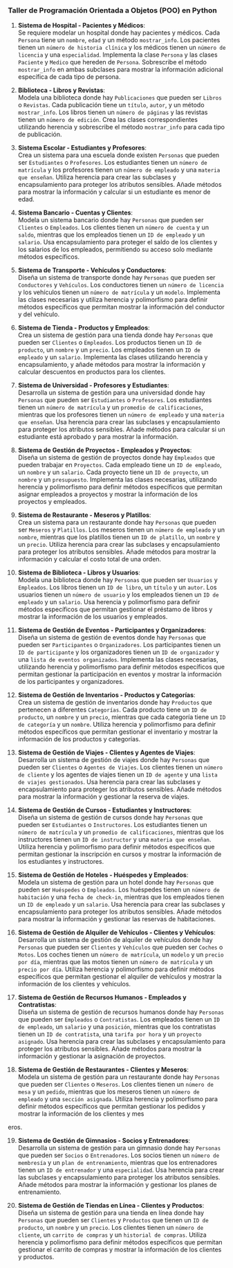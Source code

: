### Taller de Programación Orientada a Objetos (POO) en Python

1. **Sistema de Hospital - Pacientes y Médicos**:  
   Se requiere modelar un hospital donde hay pacientes y médicos. Cada `Persona` tiene un `nombre`, `edad` y un método `mostrar_info`. Los pacientes tienen un `número de historia clínica` y los médicos tienen un `número de licencia` y una `especialidad`. Implementa la clase `Persona` y las clases `Paciente` y `Medico` que hereden de `Persona`. Sobrescribe el método `mostrar_info` en ambas subclases para mostrar la información adicional específica de cada tipo de persona.

2. **Biblioteca - Libros y Revistas**:  
   Modela una biblioteca donde hay `Publicaciones` que pueden ser `Libros` o `Revistas`. Cada publicación tiene un `título`, `autor`, y un método `mostrar_info`. Los libros tienen un `número de páginas` y las revistas tienen un `número de edición`. Crea las clases correspondientes utilizando herencia y sobrescribe el método `mostrar_info` para cada tipo de publicación.

3. **Sistema Escolar - Estudiantes y Profesores**:  
   Crea un sistema para una escuela donde existen `Personas` que pueden ser `Estudiantes` o `Profesores`. Los estudiantes tienen un `número de matrícula` y los profesores tienen un `número de empleado` y una `materia que enseñan`. Utiliza herencia para crear las subclases y encapsulamiento para proteger los atributos sensibles. Añade métodos para mostrar la información y calcular si un estudiante es menor de edad.

4. **Sistema Bancario - Cuentas y Clientes**:  
   Modela un sistema bancario donde hay `Personas` que pueden ser `Clientes` o `Empleados`. Los clientes tienen un `número de cuenta` y un `saldo`, mientras que los empleados tienen un `ID de empleado` y un `salario`. Usa encapsulamiento para proteger el saldo de los clientes y los salarios de los empleados, permitiendo su acceso solo mediante métodos específicos.

5. **Sistema de Transporte - Vehículos y Conductores**:  
   Diseña un sistema de transporte donde hay `Personas` que pueden ser `Conductores` y `Vehículos`. Los conductores tienen un `número de licencia` y los vehículos tienen un `número de matrícula` y un `modelo`. Implementa las clases necesarias y utiliza herencia y polimorfismo para definir métodos específicos que permitan mostrar la información del conductor y del vehículo.

6. **Sistema de Tienda - Productos y Empleados**:  
   Crea un sistema de gestión para una tienda donde hay `Personas` que pueden ser `Clientes` o `Empleados`. Los productos tienen un `ID de producto`, un `nombre` y un `precio`. Los empleados tienen un `ID de empleado` y un `salario`. Implementa las clases utilizando herencia y encapsulamiento, y añade métodos para mostrar la información y calcular descuentos en productos para los clientes.

7. **Sistema de Universidad - Profesores y Estudiantes**:  
   Desarrolla un sistema de gestión para una universidad donde hay `Personas` que pueden ser `Estudiantes` o `Profesores`. Los estudiantes tienen un `número de matrícula` y un `promedio de calificaciones`, mientras que los profesores tienen un `número de empleado` y una `materia que enseñan`. Usa herencia para crear las subclases y encapsulamiento para proteger los atributos sensibles. Añade métodos para calcular si un estudiante está aprobado y para mostrar la información.

8. **Sistema de Gestión de Proyectos - Empleados y Proyectos**:  
   Diseña un sistema de gestión de proyectos donde hay `Empleados` que pueden trabajar en `Proyectos`. Cada empleado tiene un `ID de empleado`, un `nombre` y un `salario`. Cada proyecto tiene un `ID de proyecto`, un `nombre` y un `presupuesto`. Implementa las clases necesarias, utilizando herencia y polimorfismo para definir métodos específicos que permitan asignar empleados a proyectos y mostrar la información de los proyectos y empleados.

9. **Sistema de Restaurante - Meseros y Platillos**:  
   Crea un sistema para un restaurante donde hay `Personas` que pueden ser `Meseros` y `Platillos`. Los meseros tienen un `número de empleado` y un `nombre`, mientras que los platillos tienen un `ID de platillo`, un `nombre` y un `precio`. Utiliza herencia para crear las subclases y encapsulamiento para proteger los atributos sensibles. Añade métodos para mostrar la información y calcular el costo total de una orden.

10. **Sistema de Biblioteca - Libros y Usuarios**:  
    Modela una biblioteca donde hay `Personas` que pueden ser `Usuarios` y `Empleados`. Los libros tienen un `ID de libro`, un `título` y un `autor`. Los usuarios tienen un `número de usuario` y los empleados tienen un `ID de empleado` y un `salario`. Usa herencia y polimorfismo para definir métodos específicos que permitan gestionar el préstamo de libros y mostrar la información de los usuarios y empleados.

11. **Sistema de Gestión de Eventos - Participantes y Organizadores**:  
    Diseña un sistema de gestión de eventos donde hay `Personas` que pueden ser `Participantes` o `Organizadores`. Los participantes tienen un `ID de participante` y los organizadores tienen un `ID de organizador` y una `lista de eventos organizados`. Implementa las clases necesarias, utilizando herencia y polimorfismo para definir métodos específicos que permitan gestionar la participación en eventos y mostrar la información de los participantes y organizadores.

12. **Sistema de Gestión de Inventarios - Productos y Categorías**:  
    Crea un sistema de gestión de inventarios donde hay `Productos` que pertenecen a diferentes `Categorías`. Cada producto tiene un `ID de producto`, un `nombre` y un `precio`, mientras que cada categoría tiene un `ID de categoría` y un `nombre`. Utiliza herencia y polimorfismo para definir métodos específicos que permitan gestionar el inventario y mostrar la información de los productos y categorías.

13. **Sistema de Gestión de Viajes - Clientes y Agentes de Viajes**:  
    Desarrolla un sistema de gestión de viajes donde hay `Personas` que pueden ser `Clientes` o `Agentes de Viajes`. Los clientes tienen un `número de cliente` y los agentes de viajes tienen un `ID de agente` y una `lista de viajes gestionados`. Usa herencia para crear las subclases y encapsulamiento para proteger los atributos sensibles. Añade métodos para mostrar la información y gestionar la reserva de viajes.

14. **Sistema de Gestión de Cursos - Estudiantes y Instructores**:  
    Diseña un sistema de gestión de cursos donde hay `Personas` que pueden ser `Estudiantes` o `Instructores`. Los estudiantes tienen un `número de matrícula` y un `promedio de calificaciones`, mientras que los instructores tienen un `ID de instructor` y una `materia que enseñan`. Utiliza herencia y polimorfismo para definir métodos específicos que permitan gestionar la inscripción en cursos y mostrar la información de los estudiantes y instructores.

15. **Sistema de Gestión de Hoteles - Huéspedes y Empleados**:  
    Modela un sistema de gestión para un hotel donde hay `Personas` que pueden ser `Huéspedes` o `Empleados`. Los huéspedes tienen un `número de habitación` y una `fecha de check-in`, mientras que los empleados tienen un `ID de empleado` y un `salario`. Usa herencia para crear las subclases y encapsulamiento para proteger los atributos sensibles. Añade métodos para mostrar la información y gestionar las reservas de habitaciones.

16. **Sistema de Gestión de Alquiler de Vehículos - Clientes y Vehículos**:  
    Desarrolla un sistema de gestión de alquiler de vehículos donde hay `Personas` que pueden ser `Clientes` y `Vehículos` que pueden ser `Coches` o `Motos`. Los coches tienen un `número de matrícula`, un `modelo` y un `precio por día`, mientras que las motos tienen un `número de matrícula` y un `precio por día`. Utiliza herencia y polimorfismo para definir métodos específicos que permitan gestionar el alquiler de vehículos y mostrar la información de los clientes y vehículos.

17. **Sistema de Gestión de Recursos Humanos - Empleados y Contratistas**:  
    Diseña un sistema de gestión de recursos humanos donde hay `Personas` que pueden ser `Empleados` o `Contratistas`. Los empleados tienen un `ID de empleado`, un `salario` y una `posición`, mientras que los contratistas tienen un `ID de contratista`, una `tarifa por hora` y un `proyecto asignado`. Usa herencia para crear las subclases y encapsulamiento para proteger los atributos sensibles. Añade métodos para mostrar la información y gestionar la asignación de proyectos.

18. **Sistema de Gestión de Restaurantes - Clientes y Meseros**:  
    Modela un sistema de gestión para un restaurante donde hay `Personas` que pueden ser `Clientes` o `Meseros`. Los clientes tienen un `número de mesa` y un `pedido`, mientras que los meseros tienen un `número de empleado` y una `sección asignada`. Utiliza herencia y polimorfismo para definir métodos específicos que permitan gestionar los pedidos y mostrar la información de los clientes y mes

eros.

19. **Sistema de Gestión de Gimnasios - Socios y Entrenadores**:  
    Desarrolla un sistema de gestión para un gimnasio donde hay `Personas` que pueden ser `Socios` o `Entrenadores`. Los socios tienen un `número de membresía` y un `plan de entrenamiento`, mientras que los entrenadores tienen un `ID de entrenador` y una `especialidad`. Usa herencia para crear las subclases y encapsulamiento para proteger los atributos sensibles. Añade métodos para mostrar la información y gestionar los planes de entrenamiento.

20. **Sistema de Gestión de Tiendas en Línea - Clientes y Productos**:  
    Diseña un sistema de gestión para una tienda en línea donde hay `Personas` que pueden ser `Clientes` y `Productos` que tienen un `ID de producto`, un `nombre` y un `precio`. Los clientes tienen un `número de cliente`, un `carrito de compras` y un `historial de compras`. Utiliza herencia y polimorfismo para definir métodos específicos que permitan gestionar el carrito de compras y mostrar la información de los clientes y productos.
